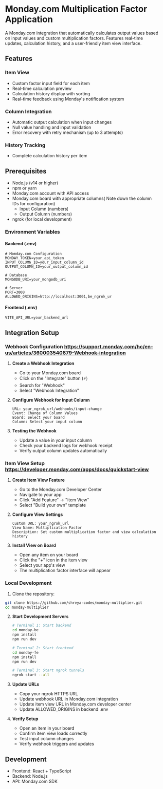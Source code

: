 # Monday.com Multiplication Factor Application

A Monday.com integration that automatically calculates output values based on input values and custom multiplication factors. Features real-time updates, calculation history, and a user-friendly item view interface.


## Features

### Item View
- Custom factor input field for each item
- Real-time calculation preview
- Calculation history display with sorting
- Real-time feedback using Monday's notification system

### Column Integration
- Automatic output calculation when input changes
- Null value handling and input validation
- Error recovery with retry mechanism (up to 3 attempts)

### History Tracking
- Complete calculation history per item

## Prerequisites

- Node.js (v14 or higher)
- npm or yarn
- Monday.com account with API access
- Monday.com board with appropriate columns( Note down the column IDs for configuration)
    - Input Column (numbers)
    - Output Column (numbers)
- ngrok (for local development)


### Environment Variables

#### Backend (.env)
```env
# Monday.com Configuration
MONDAY_TOKEN=your_api_token
INPUT_COLUMN_ID=your_input_column_id
OUTPUT_COLUMN_ID=your_output_column_id

# Database
MONGODB_URI=your_mongodb_uri

# Server
PORT=3000
ALLOWED_ORIGINS=http://localhost:3001,be_ngrok_ur
```
#### Frontend (.env)
```env
VITE_API_URL=your_backend_url
```

## Integration Setup

### Webhook Configuration https://support.monday.com/hc/en-us/articles/360003540679-Webhook-integration
1. **Create a Webhook Integration**
   - Go to your Monday.com board
   - Click on the "Integrate" button (⚡)
   - Search for "Webhook"
   - Select "Webhook Integration"

2. **Configure Webhook for Input Column**
   ```
   URL: your_ngrok_url/webhooks/input-change
   Event: Change of Column Values
   Board: Select your board
   Column: Select your input column
   ```

3. **Testing the Webhook**
   - Update a value in your input column
   - Check your backend logs for webhook receipt
   - Verify output column updates automatically

### Item View Setup https://developer.monday.com/apps/docs/quickstart-view

1. **Create Item View Feature**
   - Go to the Monday.com Developer Center
   - Navigate to your app
   - Click "Add Feature" → "Item View"
   - Select "Build your own" template

2. **Configure View Settings**
   ```
   Custom URL: your_ngrok_url
   View Name: Multiplication Factor
   Description: Set custom multiplication factor and view calculation history
   ```

3. **Install View on Board**
   - Open any item on your board
   - Click the "+" icon in the item view
   - Select your app's view
   - The multiplication factor interface will appear


### Local Development
1. Clone the repository:
```bash
git clone https://github.com/shreya-codes/monday-multiplier.git
cd monday-multiplier
```

2. **Start Development Servers**
   ```bash
   # Terminal 1: Start backend
   cd monday-be
   npm install
   npm run dev

   # Terminal 2: Start frontend
   cd monday-fe
   npm install
   npm run dev

   # Terminal 3: Start ngrok tunnels
   ngrok start --all
   ```

3. **Update URLs**
   - Copy your ngrok HTTPS URL
   - Update webhook URL in Monday.com integration
   - Update item view URL in Monday.com developer center
   - Update ALLOWED_ORIGINS in backend .env

4. **Verify Setup**
   - Open an item in your board
   - Confirm item view loads correctly
   - Test input column changes
   - Verify webhook triggers and updates


## Development

- Frontend: React + TypeScript
- Backend: Node.js
- API: Monday.com SDK
